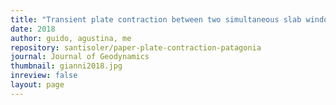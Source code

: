 ```yaml
---
title: "Transient plate contraction between two simultaneous slab windows: Insights from Paleogene tectonics of the Patagonian Andes"
date: 2018
author: guido, agustina, me
repository: santisoler/paper-plate-contraction-patagonia
journal: Journal of Geodynamics
thumbnail: gianni2018.jpg
inreview: false
layout: page
---
```

